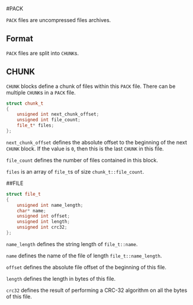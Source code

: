 #PACK 

`PACK` files are uncompressed files archives.

## Format

`PACK` files are split into `CHUNK`s.

## CHUNK

`CHUNK` blocks define a chunk of files within this `PACK` file.  There can be multiple `CHUNK`s in a `PACK` file.

```cpp
struct chunk_t
{
    unsigned int next_chunk_offset;
    unsigned int file_count;
    file_t* files;
};
```

`next_chunk_offset` defines the absolute offset to the beginning of the next `CHUNK` block.  If the value is `0`, then this is the last `CHUNK` in this file.

`file_count` defines the number of files contained in this block.

`files` is an array of `file_t`s of size `chunk_t::file_count`.

##FILE
```cpp
struct file_t
{
    unsigned int name_length;
    char* name;
    unsigned int offset;
    unsigned int length;
    unsigned int crc32;
};
```

`name_length` defines the string length of `file_t::name`.

`name` defines the name of the file of length `file_t::name_length`.

`offset` defines the absolute file offset of the beginning of this file.

`length` defines the length in bytes of this file.

`crc32` defines the result of performing a CRC-32 algorithm on all the bytes of this file.